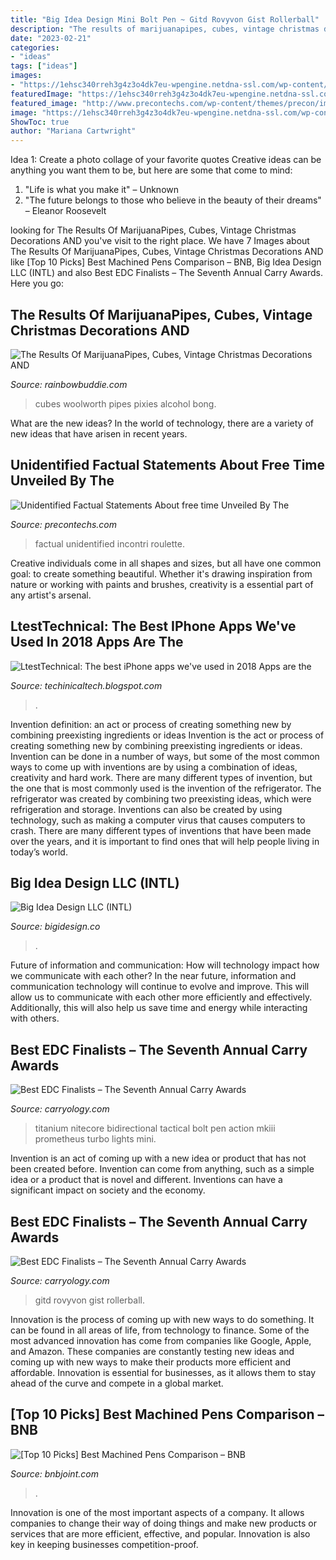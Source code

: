 ```yaml
---
title: "Big Idea Design Mini Bolt Pen ~ Gitd Rovyvon Gist Rollerball"
description: "The results of marijuanapipes, cubes, vintage christmas decorations and"
date: "2023-02-21"
categories:
- "ideas"
tags: ["ideas"]
images:
- "https://1ehsc340rreh3g4z3o4dk7eu-wpengine.netdna-ssl.com/wp-content/uploads/2019/06/NITECORE-NTP30-Titanium-Bidirectional-Bolt-Action-Tactical-Pen-small.jpg"
featuredImage: "https://1ehsc340rreh3g4z3o4dk7eu-wpengine.netdna-ssl.com/wp-content/uploads/2019/06/NITECORE-NTP30-Titanium-Bidirectional-Bolt-Action-Tactical-Pen-small.jpg"
featured_image: "http://www.precontechs.com/wp-content/themes/precon/images/logo.png"
image: "https://1ehsc340rreh3g4z3o4dk7eu-wpengine.netdna-ssl.com/wp-content/uploads/2019/06/NITECORE-NTP30-Titanium-Bidirectional-Bolt-Action-Tactical-Pen-small.jpg"
ShowToc: true
author: "Mariana Cartwright"
---
```



Idea 1: Create a photo collage of your favorite quotes
Creative ideas can be anything you want them to be, but here are some that come to mind: 

1. "Life is what you make it" – Unknown
2. "The future belongs to those who believe in the beauty of their dreams" – Eleanor Roosevelt

	

		
looking for The Results Of MarijuanaPipes, Cubes, Vintage Christmas Decorations AND you've visit to the right place. We have 7 Images about The Results Of MarijuanaPipes, Cubes, Vintage Christmas Decorations AND like [Top 10 Picks] Best Machined Pens Comparison – BNB, Big Idea Design LLC (INTL) and also Best EDC Finalists – The Seventh Annual Carry Awards. Here you go:
		
    
## The Results Of MarijuanaPipes, Cubes, Vintage Christmas Decorations AND

<img loading=lazy src="http://collegeofcannabis.com/wp-content/uploads/2014/01/green-sasquatch-glass_7-294x300.png" onerror="this.onerror=null;this.src='https://tse1.mm.bing.net/th?id=OIP.D43Ayx0qEq7f-P6Vp0O-zAAAAA&amp;pid=15.1';" alt="The Results Of MarijuanaPipes, Cubes, Vintage Christmas Decorations AND">

_Source: rainbowbuddie.com_

>cubes woolworth pipes pixies alcohol bong. 

	

What are the new ideas?
In the world of technology, there are a variety of new ideas that have arisen in recent years.

    
## Unidentified Factual Statements About Free Time Unveiled By The

<img loading=lazy src="http://www.precontechs.com/wp-content/themes/precon/images/logo.png" onerror="this.onerror=null;this.src='https://tse1.mm.bing.net/th?id=OIP.o1KEvbBsxytSujd0Xfkp7AHaC5&amp;pid=15.1';" alt="Unidentified Factual Statements About free time Unveiled By The">

_Source: precontechs.com_

>factual unidentified incontri roulette. 

	

Creative individuals come in all shapes and sizes, but all have one common goal: to create something beautiful. Whether it's drawing inspiration from nature or working with paints and brushes, creativity is a essential part of any artist's arsenal.

    
## LtestTechnical: The Best IPhone Apps We&#039;ve Used In 2018 Apps Are The

<img loading=lazy src="https://lh3.googleusercontent.com/proxy/rRjeAuIv_z9SqtwElKYGUA1OIy8cHXf3aLi7QsAoUIw5TI2QVNJj89woLXK4e9JHfZt7GzPD621nvjAZLvY1R19mIEd-jAsAbngpMm9V6A=w1200-h630-p-k-no-nu" onerror="this.onerror=null;this.src='https://tse2.mm.bing.net/th?id=OIP.jCBIRpZapFuZmXIuBubzqQHaD4&amp;pid=15.1';" alt="LtestTechnical: The best iPhone apps we&#039;ve used in 2018 Apps are the">

_Source: techinicaltech.blogspot.com_

>. 

	

Invention definition: an act or process of creating something new by combining preexisting ingredients or ideas
Invention is the act or process of creating something new by combining preexisting ingredients or ideas. Invention can be done in a number of ways, but some of the most common ways to come up with inventions are by using a combination of ideas, creativity and hard work. There are many different types of invention, but the one that is most commonly used is the invention of the refrigerator. The refrigerator was created by combining two preexisting ideas, which were refrigeration and storage. Inventions can also be created by using technology, such as making a computer virus that causes computers to crash. There are many different types of inventions that have been made over the years, and it is important to find ones that will help people living in today’s world.

    
## Big Idea Design LLC (INTL)

<img loading=lazy src="https://cdn.shopify.com/s/files/1/1353/1297/products/5J0A7027-3_2048x2048_b222a51c-f967-425c-972b-e82673d8fcbf_400x400.jpg?v=1583122897" onerror="this.onerror=null;this.src='https://tse4.mm.bing.net/th?id=OIP.2ET9ttGK68RchjjCr3aTSQAAAA&amp;pid=15.1';" alt="Big Idea Design LLC (INTL)">

_Source: bigidesign.co_

>. 

	

Future of information and communication: How will technology impact how we communicate with each other?
In the near future, information and communication technology will continue to evolve and improve. This will allow us to communicate with each other more efficiently and effectively. Additionally, this will also help us save time and energy while interacting with others.

    
## Best EDC Finalists – The Seventh Annual Carry Awards

<img loading=lazy src="https://1ehsc340rreh3g4z3o4dk7eu-wpengine.netdna-ssl.com/wp-content/uploads/2019/06/NITECORE-NTP30-Titanium-Bidirectional-Bolt-Action-Tactical-Pen-small.jpg" onerror="this.onerror=null;this.src='https://tse3.mm.bing.net/th?id=OIP.cP2i8c8gDQqEaJNFn-nZLQHaFu&amp;pid=15.1';" alt="Best EDC Finalists – The Seventh Annual Carry Awards">

_Source: carryology.com_

>titanium nitecore bidirectional tactical bolt pen action mkiii prometheus turbo lights mini. 

	

Invention is an act of coming up with a new idea or product that has not been created before. Invention can come from anything, such as a simple idea or a product that is novel and different. Inventions can have a significant impact on society and the economy.

    
## Best EDC Finalists – The Seventh Annual Carry Awards

<img loading=lazy src="https://1ehsc340rreh3g4z3o4dk7eu-wpengine.netdna-ssl.com/wp-content/uploads/2019/06/RovyVon-Aurora-A5-GITD-Keychain-Flashlight-small-427x330.jpg" onerror="this.onerror=null;this.src='https://tse1.mm.bing.net/th?id=OIP.c0ODHPAJ4Uazs_nMriystQAAAA&amp;pid=15.1';" alt="Best EDC Finalists – The Seventh Annual Carry Awards">

_Source: carryology.com_

>gitd rovyvon gist rollerball. 

	

Innovation is the process of coming up with new ways to do something. It can be found in all areas of life, from technology to finance. Some of the most advanced innovation has come from companies like Google, Apple, and Amazon. These companies are constantly testing new ideas and coming up with new ways to make their products more efficient and affordable. Innovation is essential for businesses, as it allows them to stay ahead of the curve and compete in a global market.

    
## [Top 10 Picks] Best Machined Pens Comparison – BNB

<img loading=lazy src="https://m.media-amazon.com/images/I/21sjRdppSKL.jpg" onerror="this.onerror=null;this.src='https://tse2.mm.bing.net/th?id=OIP.YfZVuxvADKQlXwdPk_n7FgHaGb&amp;pid=15.1';" alt="[Top 10 Picks] Best Machined Pens Comparison – BNB">

_Source: bnbjoint.com_

>. 

	

Innovation is one of the most important aspects of a company. It allows companies to change their way of doing things and make new products or services that are more efficient, effective, and popular. Innovation is also key in keeping businesses competition-proof.

